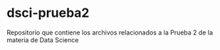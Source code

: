 # dsci-prueba2
Repositorio que contiene los archivos relacionados a la Prueba 2 de la materia de Data Science
